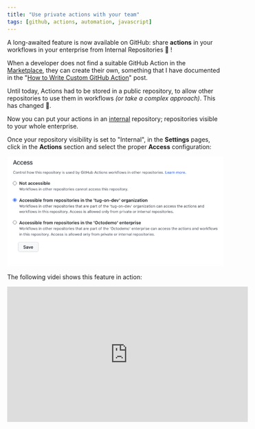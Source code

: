 ```yaml
---
title: "Use private actions with your team"
tags: [github, actions, automation, javascript]
---
```


A long-awaited feature is now available on GitHub: share **actions** in your workflows in your enterprise from Internal Repositories 🤖 !

When a developer does not find a suitable GitHub Action in the [Marketplace](http://github.com/marketplace), they can create their own, something that I have documented in the "[How to Write Custom GitHub Action](/blog/2022-01-24-how-to-write-custom-github-action.md)" post.

Until today, Actions had to be stored in a public repository, to allow other repositories to use them in workflows *(or take a complex approach)*. This has changed 🎉.

Now you can put your actions in an [internal](https://docs.github.com/en/enterprise-cloud@latest/repositories/creating-and-managing-repositories/about-repositories#about-internal-repositories) repository; repositories visible to your whole enterprise.

Once your repository visibility is set to "Internal", in the **Settings** pages, click in the **Actions** section and select the proper **Access** configuration:

![GitHub Actions Access](/images/posts/share-private-actions-enterprise/01-action-access.png)

The following videi shows this feature in action:


<iframe width="560" height="315" src="https://www.youtube.com/embed/IC58NsaiOuI" title="YouTube video player" frameborder="0" allow="accelerometer; autoplay; clipboard-write; encrypted-media; gyroscope; picture-in-picture" allowfullscreen></iframe>